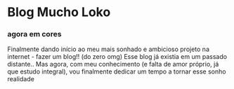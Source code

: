 # Blog Mucho Loko
### agora em cores
Finalmente dando início ao meu mais sonhado e ambicioso projeto na internet - fazer um blog!! (do zero omg)
Esse blog já existia em um passado distante.. Mas agora, com meu conhecimento (e falta de amor próprio, já que estudo integral), vou finalmente dedicar um tempo a tornar esse sonho realidade